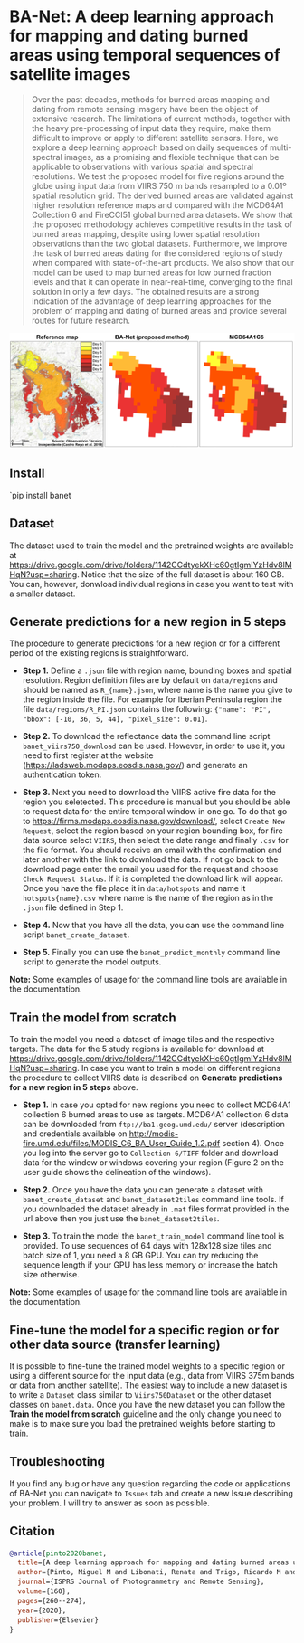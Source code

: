 # BA-Net: A deep learning approach for mapping and dating burned areas using temporal sequences of satellite images
> Over the past decades, methods for burned areas mapping and dating from remote sensing imagery have been the object of extensive research. The limitations of current methods, together with the heavy pre-processing of input data they require, make them difficult to improve or apply to different satellite sensors. Here, we explore a deep learning approach based on daily sequences of multi-spectral images, as a promising and flexible technique that can be applicable to observations with various spatial and spectral resolutions. We test the proposed model for five regions around the globe using input data from VIIRS 750 m bands resampled to a 0.01º spatial resolution grid. The derived burned areas are validated against higher resolution reference maps and compared with the MCD64A1 Collection 6 and FireCCI51 global burned area datasets. We show that the proposed methodology achieves competitive results in the task of burned areas mapping, despite using lower spatial resolution observations than the two global datasets. Furthermore, we improve the task of burned areas dating for the considered regions of study when compared with state-of-the-art products. We also show that our model can be used to map burned areas for low burned fraction levels and that it can operate in near-real-time, converging to the final solution in only a few days. The obtained results are a strong indication of the advantage of deep learning approaches for the problem of mapping and dating of burned areas and provide several routes for future research.


![Graphical Abstract](nbs/../docs/images/graphical_abstract.jpg)

## Install

`pip install banet

## Dataset
The dataset used to train the model and the pretrained weights are available at https://drive.google.com/drive/folders/1142CCdtyekXHc60gtIgmIYzHdv8lMHqN?usp=sharing. Notice that the size of the full dataset is about 160 GB. You can, however, donwload individual regions in case you want to test with a smaller dataset.

## Generate predictions for a new region in 5 steps
The procedure to generate predictions for a new region or for a different period of the existing regions is straightforward.

* **Step 1.** Define a `.json` file with region name, bounding boxes and spatial resolution. Region definition files are by default on `data/regions` and should be named as `R_{name}.json`, where name is the name you give to the region inside the file. For example for Iberian Peninsula region the file `data/regions/R_PI.json` contains the following: `{"name": "PI", "bbox": [-10, 36, 5, 44], "pixel_size": 0.01}`.

* **Step 2.** To download the reflectance data the command line script `banet_viirs750_download` can be used. However, in order to use it, you need to first register at the website (https://ladsweb.modaps.eosdis.nasa.gov/) and generate an authentication token. 

* **Step 3.** Next you need to download the VIIRS active fire data for the region you seletected. This procedure is manual but you should be able to request data for the entire temporal window in one go. To do that go to https://firms.modaps.eosdis.nasa.gov/download/, select `Create New Request`, select the region based on your region bounding box, for fire data source select `VIIRS`, then select the date range and finally `.csv` for the file format. You should receive an email with the confirmation and later another with the link to download the data. If not go back to the download page enter the email you used for the request and choose `Check Request Status`. If it is completed the download link will appear. Once you have the file place it in `data/hotspots` and name it `hotspots{name}.csv` where name is the name of the region as in the `.json` file defined in Step 1.

* **Step 4.** Now that you have all the data, you can use the command line script `banet_create_dataset`.

* **Step 5.** Finally you can use the `banet_predict_monthly` command line script to generate the model outputs.

**Note:** Some examples of usage for the command line tools are available in the documentation. 


## Train the model from scratch
To train the model you need a dataset of image tiles and the respective targets. The data for the 5 study regions is available for download at https://drive.google.com/drive/folders/1142CCdtyekXHc60gtIgmIYzHdv8lMHqN?usp=sharing. In case you want to train a model on different regions the procedure to collect VIIRS data is described on **Generate predictions for a new region in 5 steps** above. 

* **Step 1.** In case you opted for new regions you need to collect MCD64A1 collection 6 burned areas to use as targets. MCD64A1 collection 6 data can be downloaded from `ftp://ba1.geog.umd.edu/` server (description and credentials available on http://modis-fire.umd.edu/files/MODIS_C6_BA_User_Guide_1.2.pdf section 4). Once you log into the server go to `Collection 6/TIFF` folder and download data for the window or windows covering your region (Figure 2 on the user guide shows the delineation of the windows).

* **Step 2.** Once you have the data you can generate a dataset with `banet_create_dataset` and `banet_dataset2tiles` command line tools. If you downloaded the dataset already in `.mat` files format provided in the url above then you just use the `banet_dataset2tiles`.

* **Step 3.** To train the model the `banet_train_model` command line tool is provided. To use sequences of 64 days with 128x128 size tiles and batch size of 1, you need a 8 GB GPU. You can try reducing the sequence length if your GPU has less memory or increase the batch size otherwise. 

**Note:** Some examples of usage for the command line tools are available in the documentation.

## Fine-tune the model for a specific region or for other data source (transfer learning)
It is possible to fine-tune the trained model weights to a specific region or using a different source for the input data (e.g., data from VIIRS 375m bands or data from another satellite). The easiest way to include a new dataset is to write a `Dataset` class similar to `Viirs750Dataset` or the other dataset classes on `banet.data`. Once you have the new dataset you can follow the **Train the model from scratch** guideline and the only change you need to make is to make sure you load the pretrained weights before starting to train.

## Troubleshooting
If you find any bug or have any question regarding the code or applications of BA-Net you can navigate to `Issues` tab and create a new Issue describing your problem. I will try to answer as soon as possible.

## Citation
```bibtex
@article{pinto2020banet,
  title={A deep learning approach for mapping and dating burned areas using temporal sequences of satellite images},
  author={Pinto, Miguel M and Libonati, Renata and Trigo, Ricardo M and Trigo, Isabel F and DaCamara, Carlos C},
  journal={ISPRS Journal of Photogrammetry and Remote Sensing},
  volume={160},
  pages={260--274},
  year={2020},
  publisher={Elsevier}
}
```
